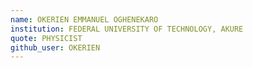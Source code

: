 ```yaml
---
name: OKERIEN EMMANUEL OGHENEKARO
institution: FEDERAL UNIVERSITY OF TECHNOLOGY, AKURE
quote: PHYSICIST 
github_user: OKERIEN
---
```

